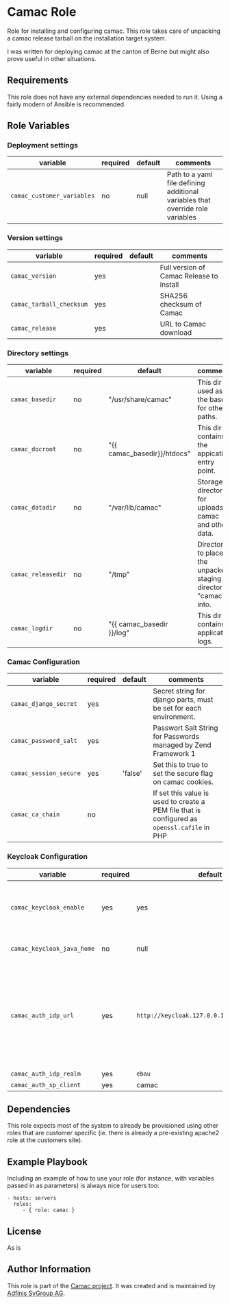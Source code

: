 # Camac Role

Role for installing and configuring camac. This role takes care of unpacking a
camac release tarball on the installation target system.

I was written for deploying camac at the canton of Berne but might also prove
useful in other situations.

## Requirements

This role does not have any external dependencies needed to run it. Using a
fairly modern of Ansible is recommended.

## Role Variables

### Deployment settings

| variable | required | default | comments |
| -------- | -------- | ------- | -------- |
| `camac_customer_variables` | no | null | Path to a yaml file defining additional variables that override role variables |

### Version settings

| variable | required | default | comments |
| -------- | -------- | ------- | -------- |
| `camac_version` | yes | | Full version of Camac Release to install |
| `camac_tarball_checksum` | yes | | SHA256 checksum of Camac |
| `camac_release` | yes | | URL to Camac download |

### Directory settings

| variable | required | default | comments |
| -------- | -------- | ------- | -------- |
| `camac_basedir` | no | "/usr/share/camac" | This dir is used as the base for other paths. |
| `camac_docroot` | no | "{{ camac_basedir}}/htdocs" | This dir contains the appication entry point. |
| `camac_datadir` | no | "/var/lib/camac" | Storage directory for uploads to camac and other data. |
| `camac_releasedir` | no | "/tmp" | Directory to place the unpacked staging directory "camac" into. |
| `camac_logdir` | no | "{{ camac_basedir }}/log" | This dir contains application logs. |

### Camac Configuration

| variable | required | default| comments |
| -------- | -------- | ------- | -------- |
| `camac_django_secret` | yes | | Secret string for django parts, must be set for each environment. |
| `camac_password_salt` | yes | | Passwort Salt String for Passwords managed by Zend Framework 1 |
| `camac_session_secure` | yes | 'false' | Set this to true to set the secure flag on camac cookies. |
| `camac_ca_chain` | no | | If set this value is used to create a PEM file that is configured as `openssl.cafile` in PHP |

### Keycloak Configuration

| variable | required | default| comments |
| -------- | -------- | ------- | -------- |
| `camac_keycloak_enable` | yes | yes | Enable keycloak install and configuration, set to false to disable both. |
| `camac_keycloak_java_home` | no | null | Uses the java on $PATH if not specified. |
| `camac_auth_idp_url` | yes | `http://keycloak.127.0.0.1.nip.io:8080/auth` | External URL of IdP, camac needs to be abel to reach this IdP through this URL but it must also match the URL being used by the end-user. |
| `camac_auth_idp_realm` | yes | `ebau` | |
| `camac_auth_sp_client` | yes | camac | |

Dependencies
------------

This role expects most of the system to already be provisioned using other roles
that are customer specific (ie. there is already a pre-existing apache2 role at
the customers site).

Example Playbook
----------------

Including an example of how to use your role (for instance, with variables passed in as parameters) is always nice for users too:

    - hosts: servers
      roles:
         - { role: camac }

License
-------

As is

Author Information
------------------

This role is part of the [Camac project](http://camac.ch). It was created and
is maintained by [Adfinis SyGroup AG](https://adfinis-sygroup.ch/).
